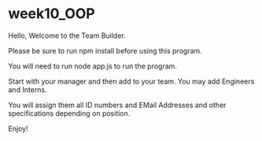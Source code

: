 # week10_OOP

Hello, Welcome to the Team Builder.

Please be sure to run npm install before using this program.

You will need to run node app.js to run the program.

Start with your manager and then add to your team.  You may add Engineers and Interns.

You will assign them all ID numbers and EMail Addresses and other specifications depending on position. 

Enjoy!